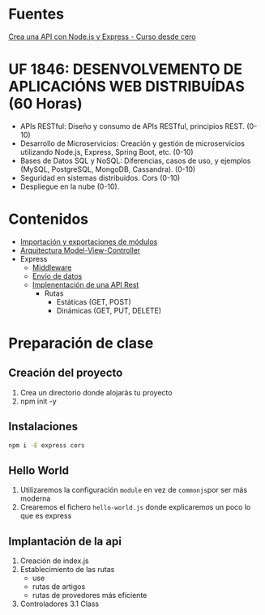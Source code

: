 # Fuentes

[Crea una API con Node.js y Express - Curso desde cero](https://www.freecodecamp.org/espanol/news/aprende-a-crear-apis-desde-cero-con-node-js-y-express-curso-desde-cero/)

# UF 1846: DESENVOLVEMENTO DE APLICACIÓNS WEB DISTRIBUÍDAS  (60 Horas)

- APIs RESTful: Diseño y consumo de APIs RESTful, principios REST. (0-10)
- Desarrollo de Microservicios: Creación y gestión de microservicios utilizando Node.js, Express, Spring Boot, etc. (0-10)
- Bases de Datos SQL y NoSQL: Diferencias, casos de uso, y ejemplos (MySQL, PostgreSQL, MongoDB, Cassandra). (0-10)
- Seguridad en sistemas distribuidos. Cors (0-10)
- Despliegue en la nube (0-10).


# Contenidos

- [Importación y exportaciones de módulos](./doc/import-export.md)
- [Arquitectura Model-View-Controller](./doc/mvc.md)
- Express
    - [Middleware](./doc/middleware.md)
    - [Envío de datos](./doc/express-send.md)
    - [Implenentación de una API Rest](./doc/api-rest.md) 
        - Rutas
            - Estáticas (GET, POST)
            - Dinámicas (GET, PUT, DELETE)

# Preparación de clase

## Creación del proyecto

1. Crea un directorio donde alojarás tu proyecto
2. npm init -y

## Instalaciones

```bash
npm i -E express cors

```

## Hello World

1. Utilizaremos la configuración `module` en vez de `commonjs`por ser más moderna
2. Crearemos el fichero `hello-world.js` donde explicaremos un poco lo que es express

## Implantación de la api

1. Creación de index.js
2. Establecimiento de las rutas
    - use
    - rutas de artigos
    - rutas de provedores más eficiente
3. Controladores
    3.1 Class
